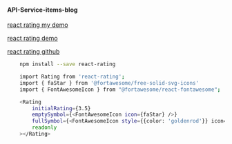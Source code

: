 #### API-Service-items-blog

[react rating my demo](https://vermillion-cocada-8ce3b2.netlify.app/)

[react rating demo](http://dreyescat.github.io/react-rating/)

[react rating github](https://github.com/dreyescat/react-rating)

```bash
    npm install --save react-rating

    import Rating from 'react-rating';
    import { faStar } from '@fortawesome/free-solid-svg-icons'
    import { FontAwesomeIcon } from "@fortawesome/react-fontawesome";

    <Rating
        initialRating={3.5}
        emptySymbol={<FontAwesomeIcon icon={faStar} />}
        fullSymbol={<FontAwesomeIcon style={{color: 'goldenrod'}} icon={faStar} />}
        readonly
    ></Rating>

```
